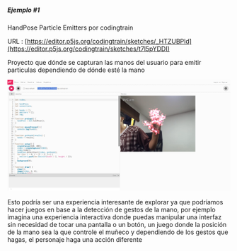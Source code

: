 ##### Ejemplo #1

HandPose Particle Emitters por codingtrain

URL : [https://editor.p5js.org/codingtrain/sketches/_HTZUBPld](https://editor.p5js.org/codingtrain/sketches/t7l5pYDDI)


Proyecto que dónde se capturan las manos del usuario para emitir particulas dependiendo de dónde esté la mano

![Imagen](https://github.com/jfUPB/interactivos2-sebastr008/blob/main/src/content/activities/unit1/activity02/ejemplo1.png)

Esto podría ser una experiencia interesante de explorar ya que podríamos hacer juegos en base a la detección de gestos de la mano, por ejemplo imagina una experiencia interactiva donde puedas manipular una interfaz sin necesidad de tocar una pantalla o un botón, un juego donde la posición de la mano sea la que controle el muñeco y dependiendo de los gestos que hagas, el personaje haga una acción diferente
